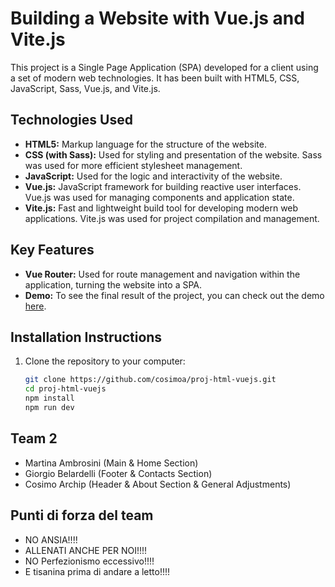 # Building a Website with Vue.js and Vite.js

This project is a Single Page Application (SPA) developed for a client using a set of modern web technologies. It has been built with HTML5, CSS, JavaScript, Sass, Vue.js, and Vite.js.

## Technologies Used

- **HTML5:** Markup language for the structure of the website.
- **CSS (with Sass):** Used for styling and presentation of the website. Sass was used for more efficient stylesheet management.
- **JavaScript:** Used for the logic and interactivity of the website.
- **Vue.js:** JavaScript framework for building reactive user interfaces. Vue.js was used for managing components and application state.
- **Vite.js:** Fast and lightweight build tool for developing modern web applications. Vite.js was used for project compilation and management.

## Key Features

- **Vue Router:** Used for route management and navigation within the application, turning the website into a SPA.
- **Demo:** To see the final result of the project, you can check out the demo [here](https://cosimoa.github.io/proj-html-vuejs/).

## Installation Instructions

1. Clone the repository to your computer:
   ```bash
   git clone https://github.com/cosimoa/proj-html-vuejs.git
   cd proj-html-vuejs
   npm install
   npm run dev


## Team 2
- Martina Ambrosini (Main & Home Section)   
- Giorgio Belardelli (Footer & Contacts Section)   
- Cosimo Archip (Header & About Section & General Adjustments)    

## Punti di forza del team
- NO ANSIA!!!!
- ALLENATI ANCHE PER NOI!!!! 
- NO Perfezionismo eccessivo!!!!
- E tisanina prima di andare a letto!!!!
